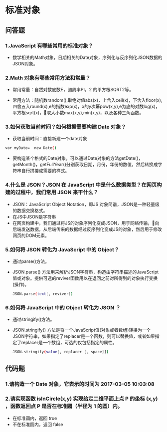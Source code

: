 # 标准对象

## 问答题

### 1.JavaScript 有哪些常用的标准对象？

- 数学相关的Math对象，日期相关的Date对象，序列化与反序列化JSON数据的JSON对象。

### 2.Math 对象有哪些常用方法和常量？

- 常用常量：自然对数底数E，圆周率PI，2 的平方根SQRT2等。

- 常用方法：随机数random(),取绝对值abs(x)，上舍入ceil(x)，下舍入floor(x),四舍五入round(x),e的指数exp(x)，x的y次幂pow(x,y),e为底的对数log(x)，平方根sqrt(x)，取大小数max(x,y),min(x,y)，以及各种三角函数。

### 3.如何获取当前时间？如何根据需要构建 Date 对象？

- 获取当前时间：直接新建一个date对象

```bash
var myDate=  new Date()
```

- 要构造某个格式的Date对象，可以通过Date对象的方法getDate()，getMonth()，getFullYear()分别获取日期，月份，年份的数值，然后转换成字符串自行拼接成需要的样式。

### 4.什么是 JSON？JSON 在 JavaScript 中是什么数据类型？在网页构建的过程中，我们常用 JSON 来干什么？

- JSON：JavaScript Object Notation，即JS 对象简谱，JSON是一种轻量级的数据交换格式。
- 在JS中JSON是字符串
- 在网页构建中，我们通过将JS的对象序列化变成JSON，用于网络传输，向后端发送数据，从后端传来的数据经过反序列化变成JS的对象，然后用于修改网页的DOM元素。

### 5.如何将 JSON 转化为 JavaScript 中的 Object？

- 通过parse()方法。
- JSON.parse() 方法用来解析JSON字符串，构造由字符串描述的JavaScript值或对象。提供可选的reviver函数用以在返回之前对所得到的对象执行变换(操作)。

    ```bash
    JSON.parse(text[, reviver])
    ```

### 6.如何将 JavaScript 中的 Object 转化为 JSON ？

- 通过stringify()方法。
- JSON.stringify() 方法是将一个JavaScript值(对象或者数组)转换为一个 JSON字符串，如果指定了replacer是一个函数，则可以替换值，或者如果指定了replacer是一个数组，可选的仅包括指定的属性。

    ```bash
    JSON.stringify(value[, replacer [, space]])
    ```

## 代码题

### 1.请构造一个 Date 对象，它表示的时间为 2017-03-05 10:03:08

### 2.请实现函数 isInCircle(x,y) 实现给定二维平面上点 P 的坐标 (x,y) ，函数返回点 P 是否在标准圆（半径为 1 的圆）内。

- 在标准圆内，返回 true
- 不在标准圆内，返回 false

